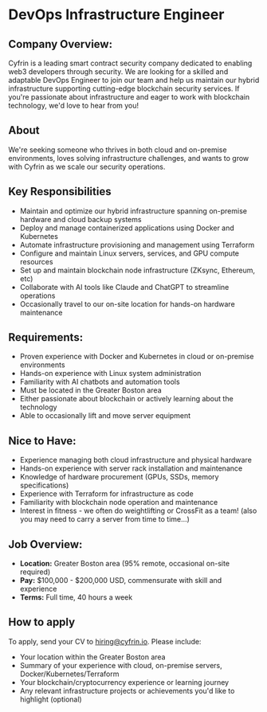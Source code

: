 # DevOps Infrastructure Engineer

## Company Overview:
Cyfrin is a leading smart contract security company dedicated to enabling web3 developers through security. We are looking for a skilled and adaptable DevOps Engineer to join our team and help us maintain our hybrid infrastructure supporting cutting-edge blockchain security services. If you're passionate about infrastructure and eager to work with blockchain technology, we'd love to hear from you!

## About
We're seeking someone who thrives in both cloud and on-premise environments, loves solving infrastructure challenges, and wants to grow with Cyfrin as we scale our security operations.

## Key Responsibilities
- Maintain and optimize our hybrid infrastructure spanning on-premise hardware and cloud backup systems
- Deploy and manage containerized applications using Docker and Kubernetes
- Automate infrastructure provisioning and management using Terraform
- Configure and maintain Linux servers, services, and GPU compute resources
- Set up and maintain blockchain node infrastructure (ZKsync, Ethereum, etc)
- Collaborate with AI tools like Claude and ChatGPT to streamline operations
- Occasionally travel to our on-site location for hands-on hardware maintenance

## Requirements:
- Proven experience with Docker and Kubernetes in cloud or on-premise environments
- Hands-on experience with Linux system administration
- Familiarity with AI chatbots and automation tools
- Must be located in the Greater Boston area
- Either passionate about blockchain or actively learning about the technology
- Able to occasionally lift and move server equipment

## Nice to Have:
- Experience managing both cloud infrastructure and physical hardware
- Hands-on experience with server rack installation and maintenance
- Knowledge of hardware procurement (GPUs, SSDs, memory specifications)
- Experience with Terraform for infrastructure as code
- Familiarity with blockchain node operation and maintenance
- Interest in fitness - we often do weightlifting or CrossFit as a team! (also you may need to carry a server from time to time...)

## Job Overview:
- **Location:** Greater Boston area (95% remote, occasional on-site required)
- **Pay:** $100,000 - $200,000 USD, commensurate with skill and experience
- **Terms:** Full time, 40 hours a week

## How to apply
To apply, send your CV to hiring@cyfrin.io. Please include:

- Your location within the Greater Boston area
- Summary of your experience with cloud, on-premise servers, Docker/Kubernetes/Terraform
- Your blockchain/cryptocurrency experience or learning journey
- Any relevant infrastructure projects or achievements you'd like to highlight (optional)